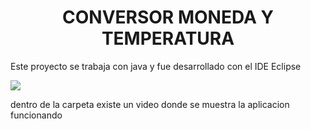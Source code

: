 <h1 align="center">CONVERSOR MONEDA Y TEMPERATURA</h1>


<p>Este proyecto se trabaja con java y fue desarrollado con el IDE Eclipse</p>

<p align="left">
   <img src="https://img.shields.io/badge/STATUS-EN%20DESAROLLO-green">
</p>

<p>dentro de la carpeta existe un video donde se muestra la aplicacion funcionando</p>

